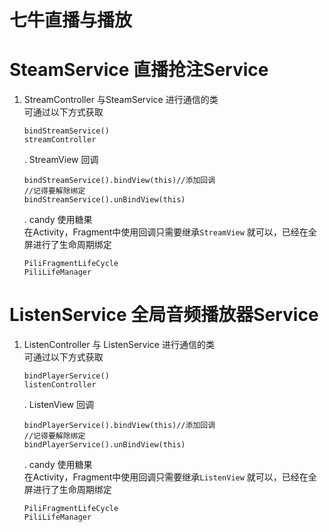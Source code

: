 # 七牛直播与播放
# SteamService  直播抢注Service
1. StreamController 与SteamService 进行通信的类
   <br> 可通过以下方式获取 
   ```
   bindStreamService()
   streamController 
   ```
   . StreamView 回调 
   ```
   bindStreamService().bindView(this)//添加回调
   //记得要解除绑定
   bindStreamService().unBindView(this)
   ```
   . candy 使用糖果
   <br>在Activity，Fragment中使用回调只需要继承```StreamView``` 就可以，已经在全屏进行了生命周期绑定
   ```
   PiliFragmentLifeCycle
   PiliLifeManager
   ```
# ListenService 全局音频播放器Service
1. ListenController 与  ListenService 进行通信的类
   <br> 可通过以下方式获取 
   ```
   bindPlayerService()
   listenController 
   ```
   
   . ListenView 回调 
   ```
   bindPlayerService().bindView(this)//添加回调
   //记得要解除绑定
   bindPlayerService().unBindView(this)
   ```
   . candy 使用糖果
   <br>在Activity，Fragment中使用回调只需要继承```ListenView``` 就可以，已经在全屏进行了生命周期绑定
   ```
   PiliFragmentLifeCycle
   PiliLifeManager
   ```